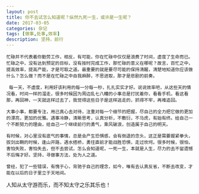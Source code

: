 ```yaml
---
layout: post
title: 你不去试怎么知道呢？纵然九死一生，或许是一生呢？
date: 2017-03-05
categories: 杂记
tags: [做事,处事,效率]
description: 坚持，前行
---
```


    忙碌并不代表着你勤劳工作，相反，有可能，你在忙碌中仅仅是浪费了时间，虚度了生命而已。忙碌之中，没有达到预定的目标，没有按时完成工作，那忙碌的意义在哪呢？故言，百忙之中，提高效率，提高产能，才是可取之道。最重要的就是要尽可能的保持清醒，清楚地知道你应该做什么？怎么做？而不是在忙碌之中自我麻醉，不思进取，那才是悲剧的前奏。
    
	 每一天，不虚度，利用好该利用的每一分每一秒，扎扎实实才好。说说效率吧，从这些天的情况看，时间一样的溜走，很多时候因为周边乱七八糟的小事总是打扰着你，看看手机，看这看那，再回神，一天就这样过去了，我觉得这些日子是这样逃走的，抓得不牢，再难追回。

	大事小事，都要专注，用己真心去对待，注重对每一个细节的把握，尽自己的全力把它做的更加的漂亮，更加的优雅。遇事冷静，清晰思考，认真分析，不敷衍，不马虎，有始有终。给自己一个不断努力的理由，给自己一个继续前行的勇气，乘风破浪，创造属于自己的明天。

	有时候，对心里没有底气的事情，总是会产生恐惧感，会有倒退的念头，这正是需要握紧拳头，拔剑出鞘的时候，逢山开路，遇水搭桥，勇往直前才能战胜恐惧，走过坎坷。很多时候，很怕，害怕失败，害怕失去，但不去尝试，怎么会知道呢，一死一生，本就是人生，尽力的去不留遗憾不后悔才好。坚持，寻做事方法，处为人之道。

	曾经，犯了一些错误，有愧于心，背驰于自己的理念，如今，唯有去认真反省，不断去改变，才能在以后的日子里立于天地间。

人知从太守游而乐，而不知太守之乐其乐也！